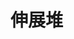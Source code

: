# 伸展堆





































































































